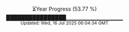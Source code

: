 <p align="center">
⏳Year Progress (53.77 %)<br>
████████████████▁▁▁▁▁▁▁▁▁▁▁▁▁▁ <br>
<sub>Updated: Wed, 16 Jul 2025 06:04:34 GMT</sub>
</p>


